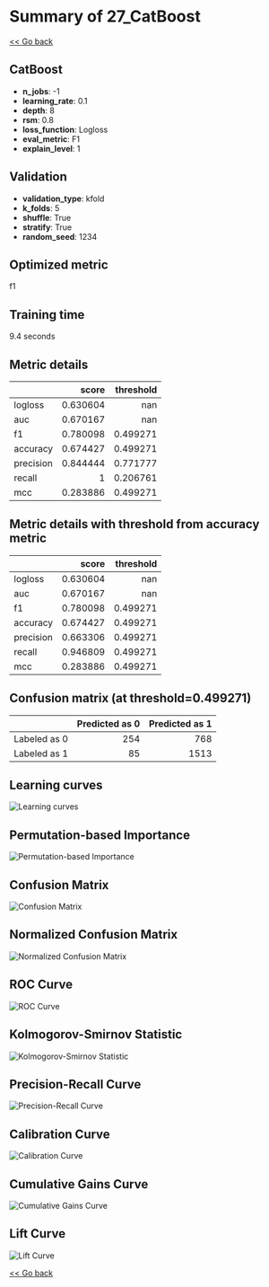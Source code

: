 # Summary of 27_CatBoost

[<< Go back](../README.md)


## CatBoost
- **n_jobs**: -1
- **learning_rate**: 0.1
- **depth**: 8
- **rsm**: 0.8
- **loss_function**: Logloss
- **eval_metric**: F1
- **explain_level**: 1

## Validation
 - **validation_type**: kfold
 - **k_folds**: 5
 - **shuffle**: True
 - **stratify**: True
 - **random_seed**: 1234

## Optimized metric
f1

## Training time

9.4 seconds

## Metric details
|           |    score |   threshold |
|:----------|---------:|------------:|
| logloss   | 0.630604 |  nan        |
| auc       | 0.670167 |  nan        |
| f1        | 0.780098 |    0.499271 |
| accuracy  | 0.674427 |    0.499271 |
| precision | 0.844444 |    0.771777 |
| recall    | 1        |    0.206761 |
| mcc       | 0.283886 |    0.499271 |


## Metric details with threshold from accuracy metric
|           |    score |   threshold |
|:----------|---------:|------------:|
| logloss   | 0.630604 |  nan        |
| auc       | 0.670167 |  nan        |
| f1        | 0.780098 |    0.499271 |
| accuracy  | 0.674427 |    0.499271 |
| precision | 0.663306 |    0.499271 |
| recall    | 0.946809 |    0.499271 |
| mcc       | 0.283886 |    0.499271 |


## Confusion matrix (at threshold=0.499271)
|              |   Predicted as 0 |   Predicted as 1 |
|:-------------|-----------------:|-----------------:|
| Labeled as 0 |              254 |              768 |
| Labeled as 1 |               85 |             1513 |

## Learning curves
![Learning curves](learning_curves.png)

## Permutation-based Importance
![Permutation-based Importance](permutation_importance.png)
## Confusion Matrix

![Confusion Matrix](confusion_matrix.png)


## Normalized Confusion Matrix

![Normalized Confusion Matrix](confusion_matrix_normalized.png)


## ROC Curve

![ROC Curve](roc_curve.png)


## Kolmogorov-Smirnov Statistic

![Kolmogorov-Smirnov Statistic](ks_statistic.png)


## Precision-Recall Curve

![Precision-Recall Curve](precision_recall_curve.png)


## Calibration Curve

![Calibration Curve](calibration_curve_curve.png)


## Cumulative Gains Curve

![Cumulative Gains Curve](cumulative_gains_curve.png)


## Lift Curve

![Lift Curve](lift_curve.png)



[<< Go back](../README.md)
